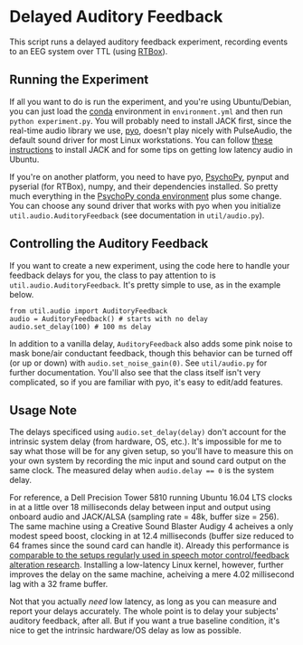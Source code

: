# Delayed Auditory Feedback

This script runs a delayed auditory feedback experiment, recording events to an EEG system over TTL (using [RTBox](https://github.com/xiangruili/RTBox_py)). 

## Running the Experiment 

If all you want to do is run the experiment, and you're using Ubuntu/Debian, you can just load the [conda](https://www.anaconda.com/) environment in `environment.yml` and then run `python experiment.py`. You will probably need to install JACK first, since the real-time audio library we use, [pyo](https://github.com/belangeo/pyo), doesn't play nicely with PulseAudio, the default sound driver for most Linux workstations. You can follow [these instructions](https://coroto.gitbook.io/linux-audio-survival-kit/) to install JACK and for some tips on getting low latency audio in Ubuntu.

If you're on another platform, you need to have pyo, [PsychoPy](https://github.com/psychopy/psychopy), pynput and pyserial (for RTBox), numpy, and their dependencies installed. So pretty much everything in the [PsychoPy conda environment](https://raw.githubusercontent.com/psychopy/psychopy/master/conda/psychopy-env.yml) plus some change. You can choose any sound driver that works with pyo when you initialize `util.audio.AuditoryFeedback` (see documentation in `util/audio.py`).

## Controlling the Auditory Feedback

If you want to create a new experiment, using the code here to handle your feedback delays for you, the class to pay attention to is `util.audio.AuditoryFeedback`. It's pretty simple to use, as in the example below.

```
from util.audio import AuditoryFeedback
audio = AuditoryFeedback() # starts with no delay
audio.set_delay(100) # 100 ms delay
```

In addition to a vanilla delay, `AuditoryFeedback` also adds some pink noise to mask bone/air conductant feedback, though this behavior can be turned off (or up or down) with `audio.set_noise_gain(0)`. See `util/audio.py` for further documentation. You'll also see that the class itself isn't very complicated, so if you are familiar with pyo, it's easy to edit/add features. 

## Usage Note

The delays specificed using `audio.set_delay(delay)` don't account for the intrinsic system delay (from hardware, OS, etc.). It's impossible for me to say what those will be for any given setup, so you'll have to measure this on your own system by recording the mic input and sound card output on the same clock. The measured delay when `audio.delay == 0` is the system delay.

For reference, a Dell Precision Tower 5810 running Ubuntu 16.04 LTS clocks in at a little over 18 milliseconds delay between input and output using onboard audio and JACK/ALSA (sampling rate = 48k, buffer size = 256). The same machine using a Creative Sound Blaster Audigy 4 acheives a only modest speed boost, clocking in at 12.4 milliseconds (buffer size reduced to 64 frames since the sound card can handle it). Already this performance is [comparable to the setups regularly used in speech motor control/feedback alteration research](https://doi.org/10.1044/2020_JSLHR-19-00419). Installing a low-latency Linux kernel, however, further improves the delay on the same machine, acheiving a mere 4.02 millisecond lag with a 32 frame buffer.

Not that you actually _need_ low latency, as long as you can measure and report your delays accurately. The whole point is to delay your subjects' auditory feedback, after all. But if you want a true baseline condition, it's nice to get the intrinsic hardware/OS delay as low as possible. 
